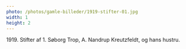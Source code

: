 ```yaml
---
photo: /photos/gamle-billeder/1919-stifter-01.jpg
width: 1
height: 2
---
```

1919\. Stifter af 1. Søborg Trop, A. Nandrup Kreutzfeldt, og hans hustru.
